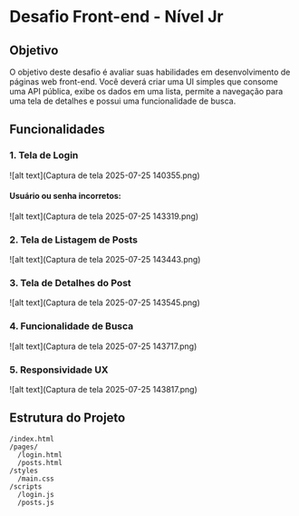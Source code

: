 # Desafio Front-end - Nível Jr

## Objetivo

O objetivo deste desafio é avaliar suas habilidades em desenvolvimento de páginas web front-end. Você deverá criar uma UI simples que consome uma API pública, exibe os dados em uma lista, permite a navegação para uma tela de detalhes e possui uma funcionalidade de busca.

## Funcionalidades

### 1. Tela de Login

![alt text](Captura de tela 2025-07-25 140355.png)

#### Usuário ou senha incorretos:

![alt text](Captura de tela 2025-07-25 143319.png)

### 2. Tela de Listagem de Posts

![alt text](Captura de tela 2025-07-25 143443.png)

### 3. Tela de Detalhes do Post

![alt text](Captura de tela 2025-07-25 143545.png)

### 4. Funcionalidade de Busca

![alt text](Captura de tela 2025-07-25 143717.png)

### 5. Responsividade UX

![alt text](Captura de tela 2025-07-25 143817.png)

## Estrutura do Projeto

```
/index.html
/pages/
  /login.html
  /posts.html
/styles
  /main.css
/scripts
  /login.js
  /posts.js
```
